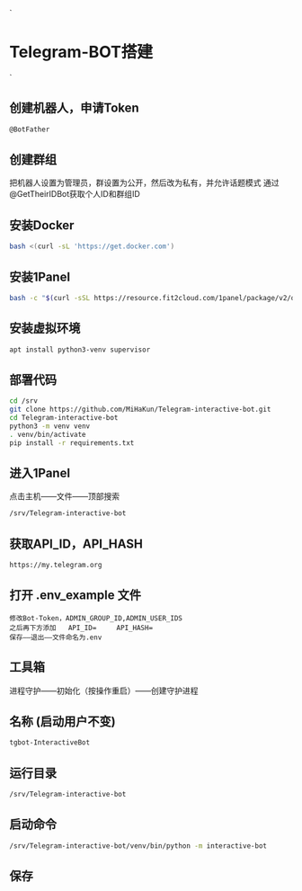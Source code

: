 `
# Telegram-BOT搭建
`
## 创建机器人，申请Token
```bash
@BotFather
```
## 创建群组
把机器人设置为管理员，群设置为公开，然后改为私有，并允许话题模式
通过@GetTheirIDBot获取个人ID和群组ID

## 安装Docker
```bash
bash <(curl -sL 'https://get.docker.com')
```
## 安装1Panel
```bash
bash -c "$(curl -sSL https://resource.fit2cloud.com/1panel/package/v2/quick_start.sh)"
```
## 安装虚拟环境
```bash
apt install python3-venv supervisor
```
## 部署代码
```bash
cd /srv
git clone https://github.com/MiHaKun/Telegram-interactive-bot.git
cd Telegram-interactive-bot
python3 -m venv venv
. venv/bin/activate
pip install -r requirements.txt
```
## 进入1Panel
点击主机——文件——顶部搜索
```bash
/srv/Telegram-interactive-bot
```
## 获取API_ID，API_HASH
```bash
https://my.telegram.org
```
## 打开 .env_example 文件
```
修改Bot-Token，ADMIN_GROUP_ID,ADMIN_USER_IDS
之后再下方添加   API_ID=     API_HASH=
保存——退出——文件命名为.env
```
## 工具箱
进程守护——初始化（按操作重启）——创建守护进程

## 名称  (启动用户不变)
```bash
tgbot-InteractiveBot
```
## 运行目录
```bash
/srv/Telegram-interactive-bot
```
## 启动命令
```bash
/srv/Telegram-interactive-bot/venv/bin/python -m interactive-bot
```
## 保存


